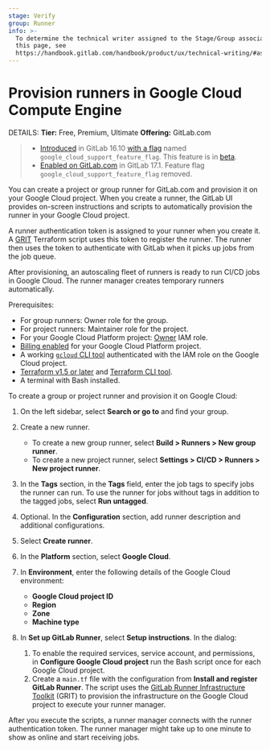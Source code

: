 ```yaml
---
stage: Verify
group: Runner
info: >-
  To determine the technical writer assigned to the Stage/Group associated with
  this page, see
  https://handbook.gitlab.com/handbook/product/ux/technical-writing/#assignments
---
```

# Provision runners in Google Cloud Compute Engine

DETAILS:
**Tier:** Free, Premium, Ultimate
**Offering:** GitLab.com

> - [Introduced](https://gitlab.com/gitlab-org/gitlab/-/issues/438316) in GitLab 16.10 [with a flag](../../administration/feature_flags.md) named `google_cloud_support_feature_flag`. This feature is in [beta](../../policy/development_stages_support.md).
> - [Enabled on GitLab.com](https://gitlab.com/gitlab-org/gitlab/-/merge_requests/150472) in GitLab 17.1. Feature flag `google_cloud_support_feature_flag` removed.

You can create a project or group runner for GitLab.com and provision it on your Google Cloud project.
When you create a runner, the GitLab UI provides on-screen instructions and scripts to automatically provision the runner
in your Google Cloud project.

A runner authentication token is assigned to your runner when you create it. A [GRIT](https://gitlab.com/gitlab-org/ci-cd/runner-tools/grit) Terraform script uses this token to
register the runner. The runner then uses the token to authenticate with GitLab when it picks up jobs
from the job queue.

After provisioning, an autoscaling fleet of runners is ready to run CI/CD jobs in Google Cloud.
The runner manager creates temporary runners automatically.

Prerequisites:

- For group runners: Owner role for the group.
- For project runners: Maintainer role for the project.
- For your Google Cloud Platform project: [Owner](https://cloud.google.com/iam/docs/understanding-roles#owner) IAM role.
- [Billing enabled](https://cloud.google.com/billing/docs/how-to/verify-billing-enabled#confirm_billing_is_enabled_on_a_project)
  for your Google Cloud Platform project.
- A working [`gcloud` CLI tool](https://cloud.google.com/sdk/docs/install) authenticated with the
  IAM role on the Google Cloud project.
- [Terraform v1.5 or later](https://releases.hashicorp.com/terraform/1.5.7/) and [Terraform CLI tool](https://developer.hashicorp.com/terraform/install).
- A terminal with Bash installed.

To create a group or project runner and provision it on Google Cloud:

1. On the left sidebar, select **Search or go to** and find your group.
1. Create a new runner.
   - To create a new group runner, select **Build > Runners > New group runner**.
   - To create a new project runner, select **Settings > CI/CD > Runners > New project runner**.
1. In the **Tags** section, in the **Tags** field, enter the job tags to specify jobs the runner can run.
   To use the runner for jobs without tags in addition to the tagged jobs, select **Run untagged**.
1. Optional. In the **Configuration** section, add runner description and additional configurations.
1. Select **Create runner**.
1. In the **Platform** section, select **Google Cloud**.
1. In **Environment**, enter the following details of the Google Cloud environment:

   - **Google Cloud project ID**
   - **Region**
   - **Zone**
   - **Machine type**

1. In **Set up GitLab Runner**, select **Setup instructions**. In the dialog:

   1. To enable the required services, service account, and permissions, in **Configure Google Cloud project** run the Bash script once for each Google Cloud project.
   1. Create a `main.tf` file with the configuration from **Install and register GitLab Runner**.
      The script uses the [GitLab Runner Infrastructure Toolkit](https://gitlab.com/gitlab-org/ci-cd/runner-tools/grit/-/blob/main/docs/scenarios/google/linux/docker-autoscaler-default/index.md)
      (GRIT) to provision the infrastructure on the Google Cloud project to execute your runner manager.

After you execute the scripts, a runner manager connects with the runner authentication token. The runner manager might
take up to one minute to show as online and start receiving jobs.
